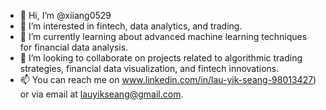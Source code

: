 - 👋 Hi, I’m @xiiang0529
- 👀 I’m interested in fintech, data analytics, and trading.
- 🌱 I’m currently learning about advanced machine learning techniques for financial data analysis.
- 💞️ I’m looking to collaborate on projects related to algorithmic trading strategies, financial data visualization, and fintech innovations.
- 📫 You can reach me on www.linkedin.com/in/lau-yik-seang-98013427) or via email at lauyikseang@gmail.com.

<!---
xiiang0529/xiiang0529 is a ✨ special ✨ repository because its `README.md` (this file) appears on your GitHub profile.
You can click the Preview link to take a look at your changes.
--->
